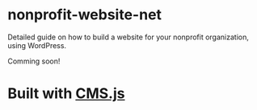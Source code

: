 # nonprofit-website-net

Detailed guide on how to build a website for your nonprofit organization, using WordPress.

Comming soon!

# Built with [CMS.js](https://github.com/chrisdiana/cms.js)
